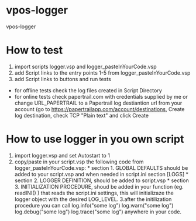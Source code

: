 # vpos-logger
vpos-logger

# How to test
   1. import scripts logger.vsp and logger_pasteInYourCode.vsp
   2. add Script links to the entry points 1-5 from logger_pasteInYourCode.vsp
   3. add Script links to buttons and run tests
   * for offline tests check the log files created in Script Directory
   * for online tests check papertrail.com with credentials supplied by me or change URL_PAPERTRAIL to a Papertrail log destiantion url from your account (go to https://papertrailapp.com/account/destinations, Create log destination, check TCP "Plain text" and click Create

# How to use logger in you own script
  1. import logger.vsp and set Autostart to 1
  2. copy/paste in your script.vsp the following code from logger_pasteInYourCode.vsp:
    * section 1. GLOBAL DEFAULTS should be added to your script.vsp and when needed in script.ini section [LOGS]
    * section 2. LOGGER DEFINITION, should be added to script.vsp
    * section 3. INITIALIZATION PROCEDURE, shoud be added in your function (eg. readINI() ) that reads the script.ini settings, this will initializaze the logger object with the desired LOG_LEVEL.
  3.after the initilization procedure you can call log.info("some log") log.warn("some log") log.debug("some log") log.trace("some log") anywhere in your code.

